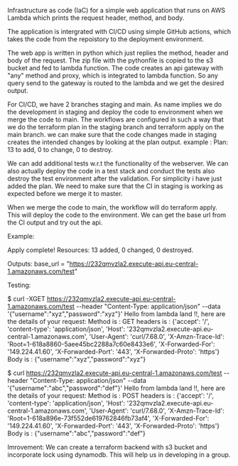 Infrastructure as code (IaC) for a simple web application that runs on AWS Lambda which prints the request header, method, and body.

The application is intergrated with CI/CD using simple GitHub actions, which takes the code from the repoistory to the deployment environment.

The web app is written in python which just replies the method, header and body of the request. The zip file with the pythonfile is copied to the s3 bucket and fed to lambda function. The code creates an api gateway with "any" method and proxy, which is integrated to lambda function. So any query send to the gateway is routed to the lambda and we get the desired output.

For CI/CD, we have 2 branches staging and main. As name implies we do the development in staging and deploy the code to environment when we merge the code to main. The workflows are configured in such a way that we do the terraform plan in the staging branch and terraform apply on the main branch. we can make sure that the code changes made in staging creates the intended changes by looking at the plan output. example : Plan: 13 to add, 0 to change, 0 to destroy.

We can add additional tests w.r.t the functionality of the webserver. We can also actually deploy the code in a test stack and conduct the tests also destroy the test environment after the validation. For simplicity i have just added the plan. We need to make sure that the CI in staging is working as expected before we merge it to master.

When we merge the code to main, the workflow will do terraform apply. This will deploy the code to the environment. We can get the base url from the CI output and try out the api.

Example:

Apply complete! Resources: 13 added, 0 changed, 0 destroyed.

Outputs: base_url = "https://232qmvzla2.execute-api.eu-central-1.amazonaws.com/test"

Testing:

$ curl -XGET https://232qmvzla2.execute-api.eu-central-1.amazonaws.com/test --header "Content-Type: application/json" --data '{"username":"xyz","password":"xyz"}' Hello from lambda land !!, here are the details of your request: Method is : GET headers is : {'accept': '/', 'content-type': 'application/json', 'Host': '232qmvzla2.execute-api.eu-central-1.amazonaws.com', 'User-Agent': 'curl/7.68.0', 'X-Amzn-Trace-Id': 'Root=1-618a8860-5aee45bc2288a7c60e8433e6', 'X-Forwarded-For': '149.224.41.60', 'X-Forwarded-Port': '443', 'X-Forwarded-Proto': 'https'} Body is : {"username":"xyz","password":"xyz"}

$ curl https://232qmvzla2.execute-api.eu-central-1.amazonaws.com/test --header "Content-Type: application/json" --data '{"username":"abc","password":"def"}' Hello from lambda land !!, here are the details of your request: Method is : POST headers is : {'accept': '/', 'content-type': 'application/json', 'Host': '232qmvzla2.execute-api.eu-central-1.amazonaws.com', 'User-Agent': 'curl/7.68.0', 'X-Amzn-Trace-Id': 'Root=1-618a896e-73f552de619762846fb73af4', 'X-Forwarded-For': '149.224.41.60', 'X-Forwarded-Port': '443', 'X-Forwarded-Proto': 'https'} Body is : {"username":"abc","password":"def"}

Imrovement: We can create a terraform backend with s3 bucket and incorporate lock using dynamodb. This will help us in developing in a group.
